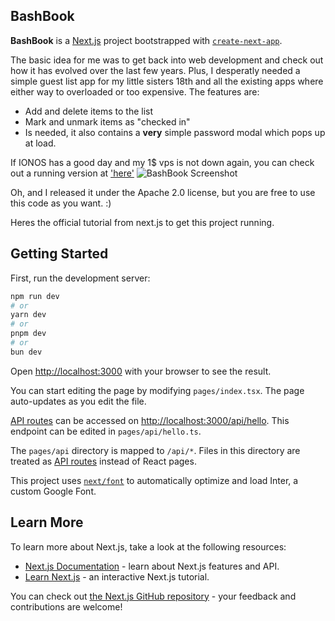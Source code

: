 ## BashBook
**BashBook** is a [Next.js](https://nextjs.org/) project bootstrapped with [`create-next-app`](https://github.com/vercel/next.js/tree/canary/packages/create-next-app).

The basic idea for me was to get back into web development and check out how it has evolved over the last few years.
Plus, I desperatly needed a simple guest list app for my little sisters 18th and all the existing apps where either way to overloaded or too expensive.
The features are:
- Add and delete items to the list
- Mark and unmark items as "checked in"
- Is needed, it also contains a **very** simple password modal which pops up at load.

If IONOS has a good day and my 1$ vps is not down again, you can check out a running version at ['here'](http://194.164.56.77:3000/)
![BashBook Screenshot](https://notenoughsleep.eu/files/BashBook_Screen1.png)

Oh, and I released it under the Apache 2.0 license, but you are free to use this code as you want. :)

Heres the official tutorial from next.js to get this project running.
## Getting Started

First, run the development server:

```bash
npm run dev
# or
yarn dev
# or
pnpm dev
# or
bun dev
```

Open [http://localhost:3000](http://localhost:3000) with your browser to see the result.

You can start editing the page by modifying `pages/index.tsx`. The page auto-updates as you edit the file.

[API routes](https://nextjs.org/docs/api-routes/introduction) can be accessed on [http://localhost:3000/api/hello](http://localhost:3000/api/hello). This endpoint can be edited in `pages/api/hello.ts`.

The `pages/api` directory is mapped to `/api/*`. Files in this directory are treated as [API routes](https://nextjs.org/docs/api-routes/introduction) instead of React pages.

This project uses [`next/font`](https://nextjs.org/docs/basic-features/font-optimization) to automatically optimize and load Inter, a custom Google Font.

## Learn More

To learn more about Next.js, take a look at the following resources:

- [Next.js Documentation](https://nextjs.org/docs) - learn about Next.js features and API.
- [Learn Next.js](https://nextjs.org/learn) - an interactive Next.js tutorial.

You can check out [the Next.js GitHub repository](https://github.com/vercel/next.js/) - your feedback and contributions are welcome!
